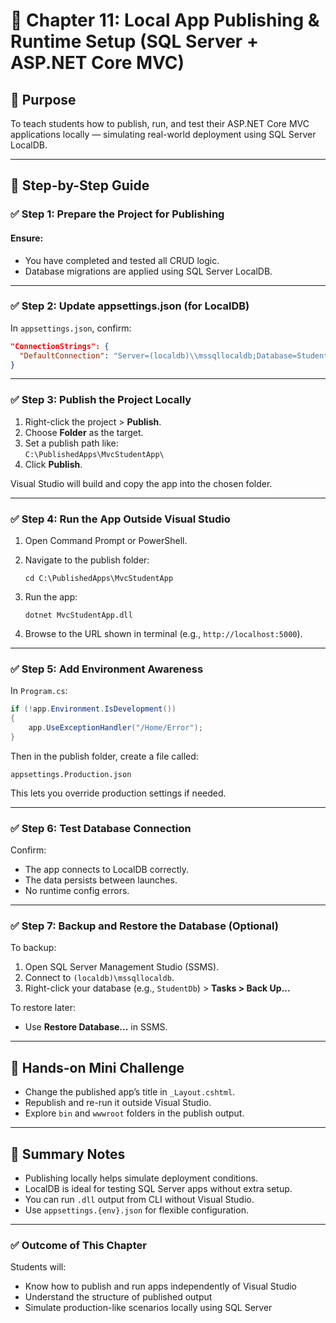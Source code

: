 
# 📘 Chapter 11: Local App Publishing & Runtime Setup (SQL Server + ASP.NET Core MVC)

## 🎯 Purpose
To teach students how to publish, run, and test their ASP.NET Core MVC applications locally — simulating real-world deployment using SQL Server LocalDB.

---

## 📌 Step-by-Step Guide

### ✅ Step 1: Prepare the Project for Publishing

#### Ensure:
- You have completed and tested all CRUD logic.
- Database migrations are applied using SQL Server LocalDB.

---

### ✅ Step 2: Update appsettings.json (for LocalDB)

In `appsettings.json`, confirm:
```json
"ConnectionStrings": {
  "DefaultConnection": "Server=(localdb)\\mssqllocaldb;Database=StudentDb;Trusted_Connection=True;"
}
```

---

### ✅ Step 3: Publish the Project Locally

1. Right-click the project > **Publish**.
2. Choose **Folder** as the target.
3. Set a publish path like:  
   `C:\PublishedApps\MvcStudentApp\`
4. Click **Publish**.

Visual Studio will build and copy the app into the chosen folder.

---

### ✅ Step 4: Run the App Outside Visual Studio

1. Open Command Prompt or PowerShell.
2. Navigate to the publish folder:
   ```
   cd C:\PublishedApps\MvcStudentApp
   ```
3. Run the app:
   ```
   dotnet MvcStudentApp.dll
   ```

4. Browse to the URL shown in terminal (e.g., `http://localhost:5000`).

---

### ✅ Step 5: Add Environment Awareness

In `Program.cs`:
```csharp
if (!app.Environment.IsDevelopment())
{
    app.UseExceptionHandler("/Home/Error");
}
```

Then in the publish folder, create a file called:
```
appsettings.Production.json
```

This lets you override production settings if needed.

---

### ✅ Step 6: Test Database Connection

Confirm:
- The app connects to LocalDB correctly.
- The data persists between launches.
- No runtime config errors.

---

### ✅ Step 7: Backup and Restore the Database (Optional)

To backup:
1. Open SQL Server Management Studio (SSMS).
2. Connect to `(localdb)\mssqllocaldb`.
3. Right-click your database (e.g., `StudentDb`) > **Tasks > Back Up...**

To restore later:
- Use **Restore Database...** in SSMS.

---

## 🧪 Hands-on Mini Challenge

- Change the published app’s title in `_Layout.cshtml`.
- Republish and re-run it outside Visual Studio.
- Explore `bin` and `wwwroot` folders in the publish output.

---

## 📝 Summary Notes

- Publishing locally helps simulate deployment conditions.
- LocalDB is ideal for testing SQL Server apps without extra setup.
- You can run `.dll` output from CLI without Visual Studio.
- Use `appsettings.{env}.json` for flexible configuration.

---

### ✅ Outcome of This Chapter
Students will:
- Know how to publish and run apps independently of Visual Studio
- Understand the structure of published output
- Simulate production-like scenarios locally using SQL Server
